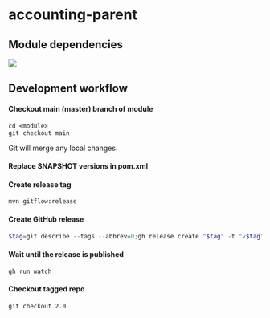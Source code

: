 # accounting-parent

## Module dependencies

![](http://www.plantuml.com/plantuml/svg/3Sf13W8n20NGg-W1B7jlWxIP8Q7GqCyOFRs-zRkhYrKVbNOxWRMVHCdlTYZEUjKUAU4OZYOnwLAmVRw1k8X5eXpgnsDn_WTDLgSUGZDwsTXjrRGV)

## Development workflow

#### Checkout main (master) branch of module

```shell
cd <module>
git checkout main
```

Git will merge any local changes.

#### Replace SNAPSHOT versions in pom.xml

#### Create release tag

    mvn gitflow:release

#### Create GitHub release

```powershell
$tag=git describe --tags --abbrev=0;gh release create "$tag" -t "v$tag" --generate-notes
```


#### Wait until the release is published

    gh run watch

#### Checkout tagged repo

    git checkout 2.0
